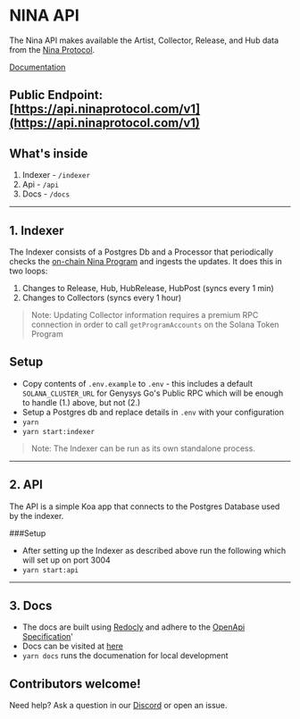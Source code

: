 # NINA API

The Nina API makes available the Artist, Collector, Release, and Hub data from the [Nina Protocol](https://www.ninaprotocol.com).

[Documentation](https://api.docs.ninaprotocol.com/)

Public Endpoint: [https://api.ninaprotocol.com/v1](https://api.ninaprotocol.com/v1)
---

## What's inside

1. Indexer - `/indexer`
2. Api - `/api`
3. Docs - `/docs`
---

## 1. Indexer

The Indexer consists of a Postgres Db and a Processor that periodically checks the [on-chain Nina Program](https://github.com/nina-protocol/nina/tree/main/programs/nina) and ingests the updates.  It does this in two loops:

1. Changes to Release, Hub, HubRelease, HubPost (syncs every 1 min)
2. Changes to Collectors (syncs every 1 hour)

>Note: Updating Collector information requires a premium RPC connection in order to call `getProgramAccounts` on the Solana Token Program

## Setup

- Copy contents of `.env.example` to `.env` - this includes a default `SOLANA_CLUSTER_URL` for Genysys Go's Public RPC which will be enough to handle (1.) above, but not (2.)
- Setup a Postgres db and replace details in `.env` with your configuration
- `yarn`
- `yarn start:indexer`

>Note: The Indexer can be run as its own standalone process.

---

## 2. API

The API is a simple Koa app that connects to the Postgres Database used by the indexer.

###Setup

- After setting up the Indexer as described above run the following which will set up on port 3004
- `yarn start:api` 

---


## 3. Docs

- The docs are built using [Redocly](https://redocly.com/) and adhere to the [OpenApi Specification](https://spec.openapis.org/oas/v3.1.0)'
- Docs can be visited at [here](http://api.docs.ninaprotocol.com/)
- `yarn docs` runs the documenation for local development

## Contributors welcome! 
Need help? Ask a question in our [Discord](https://discord.gg/ePkqJqSBgj) or open an issue.
